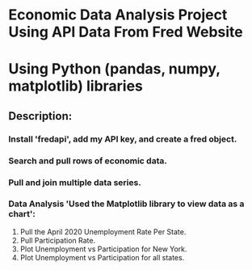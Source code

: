 # Economic Data Analysis Project Using API Data From Fred Website
# Using Python (pandas, numpy, matplotlib) libraries
## Description:
### Install 'fredapi', add my API key, and create a fred object.
### Search and pull rows of economic data.
### Pull and join multiple data series.
### Data Analysis 'Used the Matplotlib library to view data as a chart':
  1. Pull the April 2020 Unemployment Rate Per State.
  2. Pull Participation Rate.
  3. Plot Unemployment vs Participation for New York.
  4. Plot Unemployment vs Participation for all states.
